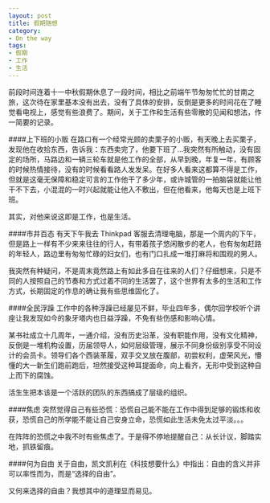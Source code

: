 ```yaml
---
layout: post
title: 假期随想
category: 
- On the way
tags:
- 假期
- 工作
- 生活
---
```

前段时间连着十一中秋假期休息了一段时间，相比之前端午节匆匆忙忙的甘南之旅，这次待在家里基本没有出去，没有了具体的安排，反倒是更多的时间花在了睡觉看电视上，感觉有些浪费了。期间，关于工作和生活有些零散的见闻和想法，作一简要的记录。

####上下班的小贩
在路口有一个经常光顾的卖栗子的小贩，有天晚上去买栗子，发现他在收拾东西，告诉我：东西卖完了，他要下班了…我突然有所触动，没有固定的场所，马路边和一辆三轮车就是他工作的全部，从早到晚，年复一年，有顾客的时候热情接待，没有的时候看看路人发发呆。在好多人看来这都算不得是工作，但就是这毫无保障和稳定可言的工作他干了多少年，或许城管的一拍脑袋就能让他干不下去，小混混的一时兴起就能让他入不敷出，但在他看来，他每天也是上班下班。

其实，对他来说这即是工作，也是生活。


####市井百态
有天下午我去 Thinkpad 客服去清理电脑，那是一个周内的下午，但是路上一样有不少来来往往的行人，有带着孩子悠闲散步的老人，也有匆匆赶路的年轻人，路边里有匆匆忙碌的妇女们，也有门口扎成一堆打麻将和围观的男人。

我突然有种疑问，不是周末竟然路上有如此多自在往来的人们？仔细想来，只是不同的人按照自己的节奏和方式过着不同的生活罢了，这个世界有太多的生活和工作方式，长期固定的作息的确让我有些思维固化了。

####全民浮躁
工作中的各种浮躁已经屡见不鲜，毕业四年多，偶尔回学校听个讲座让我发现如今的象牙塔内也日益浮躁，不免有些伤感和影响心情。

某书社成立十几周年，一通介绍，没有历史沿革，没有职能作用，没有文化精神，反倒是一堆机构设置，历届领导人，如何层级管理，展示不同身份级别享受不同设计的会员卡。领导们各个西装革履，双手交叉放在腹部，初尝权利，虚荣风光，懵懂的大一新生们跑前跑后，坦然接受这种耳提面命，向上看齐，无形中受到这种自上而下的腐蚀。

活生生把本该是一个活跃的团队的东西搞成了层级的组织。

####焦虑
突然觉得自己有些恐慌：恐慌自己能不能在工作中得到足够的锻炼和收获，恐慌自己的所学能不能让自己安身立命，恐慌如此生活未免太过平淡。。。

在阵阵的恐慌之中我不时有些焦虑了。于是得不停地提醒自己：从长计议，脚踏实地，抓铁留痕。

####何为自由
关于自由，凯文凯利在《科技想要什么》中指出：自由的含义并非可以率性而为，而是“选择的自由”。

又何来选择的自由？我想其中的道理显而易见。


